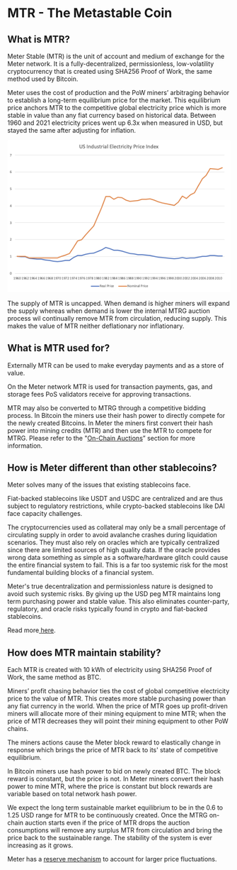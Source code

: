 # MTR - The Metastable Coin

## What is MTR?

Meter Stable (MTR) is the unit of account and medium of exchange for the Meter network. It is a fully-decentralized, permissionless, low-volatility cryptocurrency that is created using SHA256 Proof of Work, the same method used by Bitcoin.

Meter uses the cost of production and the PoW miners’ arbitraging behavior to establish a long-term equilibrium price for the market. This equilibrium price anchors MTR to the competitive global electricity price which is more stable in value than any fiat currency based on historical data. Between 1960 and 2021 electricity prices went up 6.3x when measured in USD, but stayed the same after adjusting for inflation.

![US Electricity Price Measured by USD vs Adjust for Inflations](<../.gitbook/assets/image (27).png>)

The supply of MTR is uncapped. When demand is higher miners will expand the supply whereas when demand is lower the internal MTRG auction process wil continually remove MTR from circulation, reducing supply. This makes the value of MTR neither deflationary nor inflationary.

## What is MTR used for?

Externally MTR can be used to make everyday payments and as a store of value.

On the Meter network MTR is used for transaction payments, gas, and storage fees PoS validators receive for approving transactions.

MTR may also be converted to MTRG through a competitive bidding process. In Bitcoin the miners use their hash power to directly compete for the newly created Bitcoins. In Meter the miners first convert their hash power into mining credits (MTR) and then use the MTR to compete for MTRG. Please refer to the "[On-Chain Auctions](on-chain-auctions.md)” section for more information.

## How is Meter different than other stablecoins?

Meter solves many of the issues that existing stablecoins face.

Fiat-backed stablecoins like USDT and USDC are centralized and are thus subject to regulatory restrictions, while crypto-backed stablecoins like DAI face capacity challenges.

The cryptocurrencies used as collateral may only be a small percentage of circulating supply in order to avoid avalanche crashes during liquidation scenarios. They must also rely on oracles which are typically centralized since there are limited sources of high quality data. If the oracle provides wrong data something as simple as a software/hardware glitch could cause the entire financial system to fail. This is a far too systemic risk for the most fundamental building blocks of a financial system.

Meter's true decentralization and permissionless nature is designed to avoid such systemic risks. By giving up the USD peg MTR maintains long term purchasing power and stable value. This also eliminates counter-party, regulatory, and oracle risks typically found in crypto and fiat-backed stablecoins.

Read more[ here](https://medium.com/meter-io/meter-why-we-are-different-7cd94ea6eead).

## How does MTR maintain stability?

Each MTR is created with 10 kWh of electricity using SHA256 Proof of Work, the same method as BTC.

Miners’ profit chasing behavior ties the cost of global competitive electricity price to the value of MTR. This creates more stable purchasing power than any fiat currency in the world. When the price of MTR goes up profit-driven miners will allocate more of their mining equipment to mine MTR; when the price of MTR decreases they will point their mining equipment to other PoW chains.

The miners actions cause the Meter block reward to elastically change in response which brings the price of MTR back to its' state of competitive equilibrium.

In Bitcoin miners use hash power to bid on newly created BTC. The block reward is constant, but the price is not. In Meter miners convert their hash power to mine MTR, where the price is constant but block rewards are variable based on total network hash power.

We expect the long term sustainable market equilibrium to be in the 0.6 to 1.25 USD range for MTR to be continuously created. Once the MTRG on-chain auction starts even if the price of MTR drops the auction consumptions will remove any surplus MTR from circulation and bring the price back to the sustainable range. The stability of the system is ever increasing as it grows.

Meter has a [reserve mechanism](the-meter-reserve.md) to account for larger price fluctuations.
